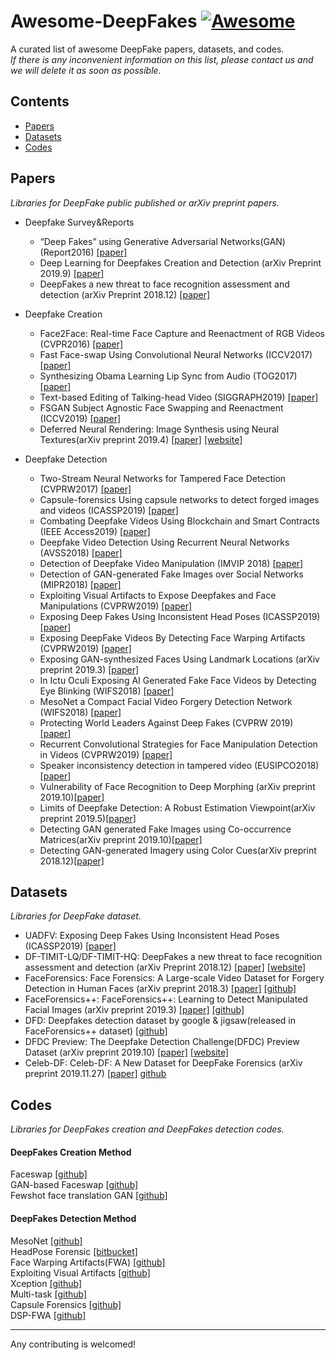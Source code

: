 # Awesome-DeepFakes    [![Awesome](https://cdn.rawgit.com/sindresorhus/awesome/d7305f38d29fed78fa85652e3a63e154dd8e8829/media/badge.svg)](https://github.com/wasabeef/awesome-android-ui)    
A curated list of awesome DeepFake papers, datasets, and codes.  
*If there is any inconvenient information on this list, please contact us and we will delete it as soon as possible.*  

## Contents  
* [Papers](#Papers)  
* [Datasets](#Datasets)  
* [Codes](#Codes)  

## <h2 id="Papers">Papers</h2>  
*Libraries for DeepFake public published or arXiv preprint papers.*  

* Deepfake Survey&Reports  
    - “Deep Fakes” using Generative Adversarial Networks(GAN) (Report2016) [[paper]](http://noiselab.ucsd.edu/ECE228_2018/Reports/Report16.pdf)    
    - Deep Learning for Deepfakes Creation and Detection (arXiv Preprint 2019.9) [[paper]](https://arxiv.org/pdf/1909.11573.pdf)  
    - DeepFakes a new threat to face recognition assessment and detection (arXiv Preprint 2018.12) [[paper]](https://arxiv.org/pdf/1812.08685.pdf)  
    

* Deepfake Creation  
    - Face2Face: Real-time Face Capture and Reenactment of RGB Videos (CVPR2016) [[paper]](https://ieeexplore.ieee.org/document/7780631)  
    - Fast Face-swap Using Convolutional Neural Networks (ICCV2017) [[paper]](https://biblio.ugent.be/publication/8536140/file/8539082.pdf)  
    - Synthesizing Obama Learning Lip Sync from Audio (TOG2017) [[paper]](https://grail.cs.washington.edu/projects/AudioToObama/siggraph17_obama.pdf)  
    - Text-based Editing of Talking-head Video (SIGGRAPH2019) [[paper]](https://www.ohadf.com/projects/text-based-editing/data/text-based-editing.pdf)  
    - FSGAN Subject Agnostic Face Swapping and Reenactment (ICCV2019) [[paper]](https://arxiv.org/pdf/1908.05932.pdf)  
    - Deferred Neural Rendering: Image Synthesis using Neural Textures(arXiv preprint 2019.4) [[paper]](https://arxiv.org/pdf/1904.12356.pdf) [[website]](https://niessnerlab.org/projects/thies2019neural.html)  
    
* Deepfake Detection  
    - Two-Stream Neural Networks for Tampered Face Detection (CVPRW2017) [[paper]](https://arxiv.org/pdf/1803.11276.pdf)  
    - Capsule-forensics Using capsule networks to detect forged images and videos (ICASSP2019) [[paper]](https://arxiv.org/pdf/1810.11215.pdf)  
    - Combating Deepfake Videos Using Blockchain and Smart Contracts (IEEE Access2019) [[paper]](https://ieeexplore.ieee.org/stamp/stamp.jsp?tp=&arnumber=8668407)  
    - Deepfake Video Detection Using Recurrent Neural Networks (AVSS2018) [[paper]](https://engineering.purdue.edu/~dgueraco/content/deepfake.pdf)  
    - Detection of Deepfake Video Manipulation (IMVIP 2018) [[paper]](https://arxiv.org/pdf/1909.11573.pdf)  
    - Detection of GAN-generated Fake Images over Social Networks (MIPR2018) [[paper]](https://ieeexplore.ieee.org/document/8397040)  
    - Exploiting Visual Artifacts to Expose Deepfakes and Face Manipulations (CVPRW2019) [[paper]](https://faui1-files.cs.fau.de/public/publications/mmsec/2019-Matern-EVA.pdf)  
    - Exposing Deep Fakes Using Inconsistent Head Poses (ICASSP2019) [[paper]](https://arxiv.org/pdf/1811.00661.pdf)  
    - Exposing DeepFake Videos By Detecting Face Warping Artifacts (CVPRW2019) [[paper]](https://arxiv.org/pdf/1811.00656.pdf)  
    - Exposing GAN-synthesized Faces Using Landmark Locations (arXiv preprint 2019.3) [[paper]](https://arxiv.org/pdf/1904.00167.pdf)  
    - In Ictu Oculi Exposing AI Generated Fake Face Videos by Detecting Eye Blinking (WIFS2018) [[paper]](https://arxiv.org/pdf/1806.02877.pdf)  
    - MesoNet a Compact Facial Video Forgery Detection Network (WIFS2018) [[paper]](https://arxiv.org/pdf/1809.00888.pdf)  
    - Protecting World Leaders Against Deep Fakes (CVPRW 2019) [[paper]](http://openaccess.thecvf.com/content_CVPRW_2019/papers/Media%20Forensics/Agarwal_Protecting_World_Leaders_Against_Deep_Fakes_CVPRW_2019_paper.pdf)  
    - Recurrent Convolutional Strategies for Face Manipulation Detection in Videos (CVPRW2019) [[paper]](https://arxiv.org/abs/1905.00582)  
    - Speaker inconsistency detection in tampered video (EUSIPCO2018) [[paper]](https://www.eurasip.org/Proceedings/Eusipco/Eusipco2018/papers/1570439304.pdf)  
    - Vulnerability of Face Recognition to Deep Morphing (arXiv preprint 2019.10)[[paper]](https://arxiv.org/pdf/1910.01933.pdf)  
    - Limits of Deepfake Detection: A Robust Estimation Viewpoint(arXiv preprint 2019.5)[[paper]](https://arxiv.org/pdf/1905.03493.pdf)  
    - Detecting GAN generated Fake Images using Co-occurrence Matrices(arXiv preprint 2019.10)[[paper]](https://arxiv.org/pdf/1903.06836.pdf)  
    - Detecting GAN-generated Imagery using Color Cues(arXiv preprint 2018.12)[[paper]](https://arxiv.org/pdf/1812.08247.pdf)  
    
## <h2 id="Datasets">Datasets</h2>  
*Libraries for DeepFake dataset.*   

- UADFV: Exposing Deep Fakes Using Inconsistent Head Poses (ICASSP2019) [[paper]](https://arxiv.org/pdf/1811.00661.pdf)  
- DF-TIMIT-LQ/DF-TIMIT-HQ: DeepFakes a new threat to face recognition assessment and detection (arXiv Preprint 2018.12) [[paper]](https://arxiv.org/pdf/1812.08685.pdf) [[website]](https://www.idiap.ch/dataset/deepfaketimit)  
- FaceForensics: Face Forensics: A Large-scale Video Dataset for Forgery Detection in Human Faces (arXiv preprint 2018.3) [[paper]](https://arxiv.org/pdf/1803.09179.pdf) [[github]](https://github.com/ondyari/FaceForensics)  
- FaceForensics++: FaceForensics++: Learning to Detect Manipulated Facial Images (arXiv preprint 2019.3) [[paper]](https://arxiv.org/pdf/1901.08971.pdf) [[github]](https://github.com/ondyari/FaceForensics)  
- DFD: Deepfakes detection dataset by google & jigsaw(released in FaceForensics++ dataset) [[github]](https://github.com/DataScienceNigeria/Fake-Detection-dataset-for-deepfake-from-Google-and-Jigsaw)    
- DFDC Preview:  The Deepfake Detection Challenge(DFDC) Preview Dataset (arXiv preprint 2019.10) [[paper]](https://arxiv.org/pdf/1910.08854.pdf) [[website]](https://deepfakedetectionchallenge.ai/)  
- Celeb-DF: Celeb-DF: A New Dataset for DeepFake Forensics (arXiv preprint 2019.11.27) [[paper]](https://arxiv.org/pdf/1909.12962v3.pdf) [github](https://github.com/danmohaha/celeb-deepfakeforensics)  

## <h2 id="Codes">Codes</h2>  
*Libraries for DeepFakes creation and DeepFakes detection codes.*  

#### DeepFakes Creation Method  
Faceswap [[github]](https://github.com/deepfakes/faceswap)  
GAN-based Faceswap [[github]](https://github.com/shaoanlu/faceswap-GAN)  
Fewshot face translation GAN [[github]](https://github.com/shaoanlu/fewshot-face-translation-GAN)  

#### DeepFakes Detection Method  
MesoNet [[github]](https://github.com/DariusAf/MesoNet)  
HeadPose Forensic [[bitbucket]](https://bitbucket.org/ericyang3721/headpose_forensic/src/master/)  
Face Warping Artifacts(FWA) [[github]](https://github.com/danmohaha/CVPRW2019_Face_Artifacts)  
Exploiting Visual Artifacts [[github]](https://github.com/FalkoMatern/Exploiting-Visual-Artifacts)  
Xception [[github]](https://github.com/ondyari/FaceForensics)  
Multi-task [[github]](https://github.com/nii-yamagishilab/ClassNSeg)  
Capsule Forensics [[github]](https://github.com/nii-yamagishilab/Capsule-Forensics-v2)  
DSP-FWA [[github]](https://github.com/danmohaha/DSP-FWA)  

-------  

Any contributing is welcomed!
